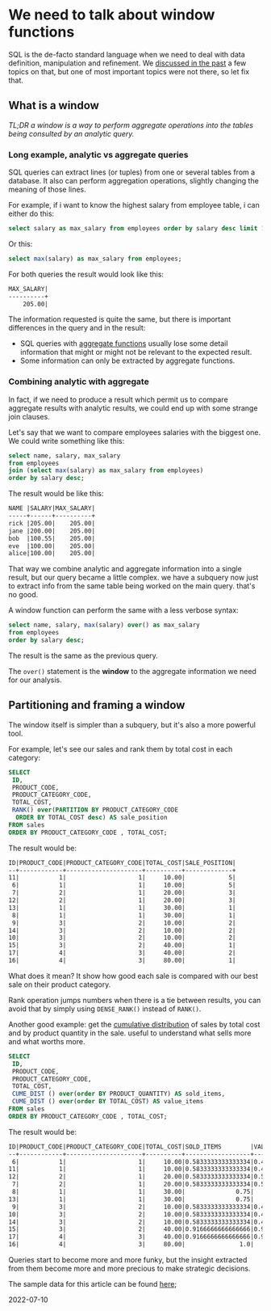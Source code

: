 # We need to talk about window functions

SQL is the de-facto standard language when we need to deal with data definition,
manipulation and refinement. We
[discussed in the past](/#/blog/0016-vanilla-sql-cookbook.md) a few topics on
that, but one of most important topics were not there, so let fix that.

## What is a window

_TL;DR a window is a way to perform aggregate operations into the tables being
consulted by an analytic query._

### Long example, analytic vs aggregate queries

SQL queries can extract lines (or tuples) from one or several tables from a
database. It also can perform aggregation operations, slightly changing the
meaning of those lines.

For example, if i want to know the highest salary from employee table, i can
either do this:

```sql
select salary as max_salary from employees order by salary desc limit 1;  
```

Or this:

```sql
select max(salary) as max_salary from employees;  
```

For both queries the result would look like this:

```markdown
MAX_SALARY|
----------+
    205.00|
```

The information requested is quite the same, but there is important differences
in the query and in the result:

- SQL queries with [aggregate functions](https://www.sqltutorial.org/sql-aggregate-functions/)
  usually lose some detail information that might or might not be relevant to
  the expected result.
- Some information can only be extracted by aggregate functions.

### Combining analytic with aggregate

In fact, if we need to produce a result which permit us to compare aggregate
results with analytic results, we could end up with some strange join clauses.

Let's say that we want to compare employees salaries with the biggest one. We
could write something like this:

```sql
select name, salary, max_salary 
from employees 
join (select max(salary) as max_salary from employees)
order by salary desc;  
```

The result would be like this:

```markdown
NAME |SALARY|MAX_SALARY|
-----+------+----------+
rick |205.00|    205.00|
jane |200.00|    205.00|
bob  |100.55|    205.00|
eve  |100.00|    205.00|
alice|100.00|    205.00|
```

That way we combine analytic and aggregate information into a single result, but
our query became a little complex. we have a subquery now just to extract info
from the same table being worked on the main query. that's no good.

A window function can perform the same with a less verbose syntax:

```sql
select name, salary, max(salary) over() as max_salary 
from employees 
order by salary desc;  
```

The result is the same as the previous query.

The `over()` statement is the **window** to the aggregate information we need
for our analysis.

## Partitioning and framing a window

The window itself is simpler than a subquery, but it's also a more powerful tool.

For example, let's see our sales and rank them by total cost in each category:

```sql
SELECT 
 ID,
 PRODUCT_CODE, 
 PRODUCT_CATEGORY_CODE, 
 TOTAL_COST,
 RANK() over(PARTITION BY PRODUCT_CATEGORY_CODE 
  ORDER BY TOTAL_COST desc) AS sale_position
FROM sales
ORDER BY PRODUCT_CATEGORY_CODE , TOTAL_COST;
```

The result would be:

```markdown
ID|PRODUCT_CODE|PRODUCT_CATEGORY_CODE|TOTAL_COST|SALE_POSITION|
--+------------+---------------------+----------+-------------+
11|           1|                    1|     10.00|            5|
 6|           1|                    1|     10.00|            5|
 7|           2|                    1|     20.00|            3|
12|           2|                    1|     20.00|            3|
13|           1|                    1|     30.00|            1|
 8|           1|                    1|     30.00|            1|
 9|           3|                    2|     10.00|            2|
14|           3|                    2|     10.00|            2|
10|           3|                    2|     10.00|            2|
15|           3|                    2|     40.00|            1|
17|           4|                    3|     40.00|            2|
16|           4|                    3|     80.00|            1|
```

What does it mean? It show how good each sale is compared with our best sale on
their product category.

Rank operation jumps numbers when there is a tie between results, you can avoid
that by simply using `DENSE_RANK()` instead of `RANK()`.

Another good example: get the
[cumulative distribution](https://www.sqltutorial.org/sql-window-functions/sql-cume_dist/)
of sales by total cost and by product quantity in the sale. useful to understand
what sells more and what worths more.

```sql
SELECT 
 ID,
 PRODUCT_CODE, 
 PRODUCT_CATEGORY_CODE, 
 TOTAL_COST,
 CUME_DIST () over(order BY PRODUCT_QUANTITY) AS sold_items,
 CUME_DIST () over(order BY TOTAL_COST) AS value_items
FROM sales
ORDER BY PRODUCT_CATEGORY_CODE , TOTAL_COST;
```

The result would be:

```markdown
ID|PRODUCT_CODE|PRODUCT_CATEGORY_CODE|TOTAL_COST|SOLD_ITEMS        |VALUE_ITEMS       |
--+------------+---------------------+----------+------------------+------------------+
 6|           1|                    1|     10.00|0.5833333333333334|0.4166666666666667|
11|           1|                    1|     10.00|0.5833333333333334|0.4166666666666667|
12|           2|                    1|     20.00|0.5833333333333334|0.5833333333333334|
 7|           2|                    1|     20.00|0.5833333333333334|0.5833333333333334|
 8|           1|                    1|     30.00|              0.75|              0.75|
13|           1|                    1|     30.00|              0.75|              0.75|
 9|           3|                    2|     10.00|0.5833333333333334|0.4166666666666667|
10|           3|                    2|     10.00|0.5833333333333334|0.4166666666666667|
14|           3|                    2|     10.00|0.5833333333333334|0.4166666666666667|
15|           3|                    2|     40.00|0.9166666666666666|0.9166666666666666|
17|           4|                    3|     40.00|0.9166666666666666|0.9166666666666666|
16|           4|                    3|     80.00|               1.0|               1.0|
```

Queries start to become more and more funky, but the insight extracted from them
become more and more precious to make strategic decisions.

The sample data for this article can be found [here](/post-pics/0035-we-need-to-talk-about-window-functions/sample.sql);

2022-07-10
